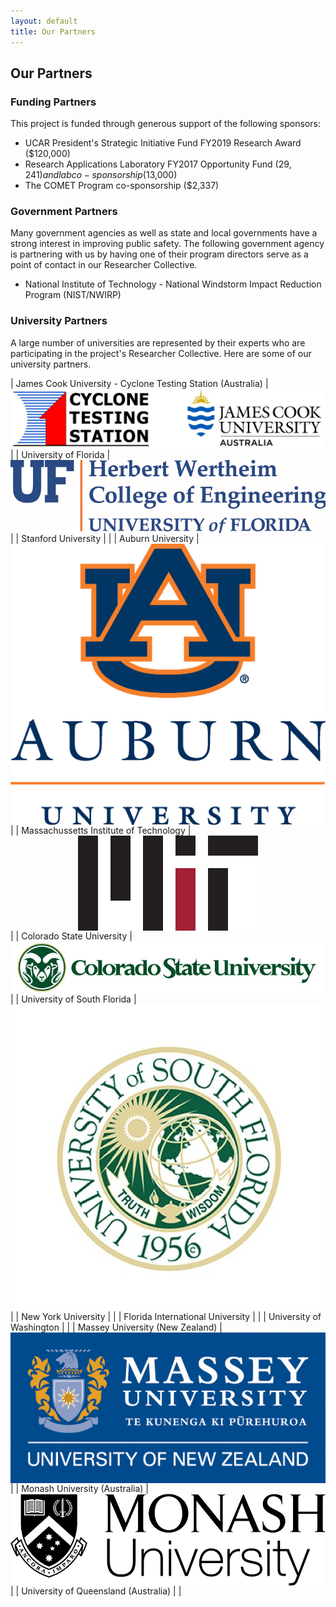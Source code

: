 ```yaml
---
layout: default
title: Our Partners
---
```


## Our Partners

### Funding Partners

This project is funded through generous support of the following sponsors:
- UCAR President's Strategic Initiative Fund FY2019 Research Award ($120,000)
- Research Applications Laboratory FY2017 Opportunity Fund ($29,241) and lab co-sponsorship ($13,000)
- The COMET Program co-sponsorship ($2,337)

### Government Partners

Many government agencies as well as state and local governments have a strong interest in improving public safety. The following government agency is partnering with us by having one of their program directors serve as a point of contact in our Researcher Collective. 

- National Institute of Technology - National Windstorm Impact Reduction Program (NIST/NWIRP)

### University Partners

A large number of universities are represented by their experts who are participating in the project's Researcher Collective. Here are some of our university partners.

| James Cook University - Cyclone Testing Station (Australia) | <img src="../../logos/jcu_cts_logo.jpg" alt="Logo of the James Cook University Cyclone Testing Station" max-height="150px" style="display: block; margin: auto;"> |
| University of Florida | <img src="../../logos/Herbert-Wertheim-COE_screen_capture_of_tiff_file_cropped.PNG" alt="Logo of the Herbert-Wertheim College of Engineering at the University of Florida" max-height="150px" style="display: block; margin: auto;"> | 
| Stanford University | |
| Auburn University | <img src="../../logos/AUwordmark.jpg" alt="Logo of Auburn University" max-height="150px" style="display: block; margin: auto;"> | 
| Massachussetts Institute of Technology | <img src="../../logos/MIT-logo-black-red.png" alt="Logo of the Massachussetts Institute of Technology" max-height="150px" style="display: block; margin: auto;"> |
| Colorado State University | <img src="../../logos/CSU Ram with CSU.png" alt="Logo of Colorado State University" max-height="150px" style="display: block; margin: auto;"> |
| University of South Florida | <img src="../../logos/USFlogo.png" alt="Logo of University of South Florida" max-height="150px" style="display: block; margin: auto;"> |
| New York University | |
| Florida International University | |
| University of Washington | |
| Massey University (New Zealand) | <img src="../../logos/MasseyLogoUniN-blue.jpg" alt="Logo of Massey University" max-height="150px" style="display: block; margin: auto;"> |
| Monash University (Australia) | <img src="../../logos/Monash_logo.png" alt="Logo of Monash University" max-height="150px" style="display: block; margin: auto;"> |
| University of Queensland (Australia) | |

